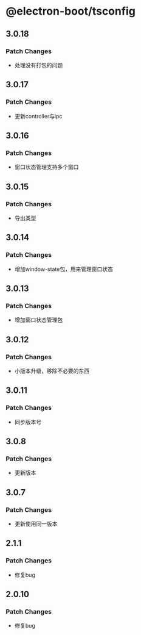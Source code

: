 # @electron-boot/tsconfig

## 3.0.18

### Patch Changes

- 处理没有打包的问题

## 3.0.17

### Patch Changes

- 更新controller与ipc

## 3.0.16

### Patch Changes

- 窗口状态管理支持多个窗口

## 3.0.15

### Patch Changes

- 导出类型

## 3.0.14

### Patch Changes

- 增加window-state包，用来管理窗口状态

## 3.0.13

### Patch Changes

- 增加窗口状态管理包

## 3.0.12

### Patch Changes

- 小版本升级，移除不必要的东西

## 3.0.11

### Patch Changes

- 同步版本号

## 3.0.8

### Patch Changes

- 更新版本

## 3.0.7

### Patch Changes

- 更新使用同一版本

## 2.1.1

### Patch Changes

- 修复bug

## 2.0.10

### Patch Changes

- 修复bug
